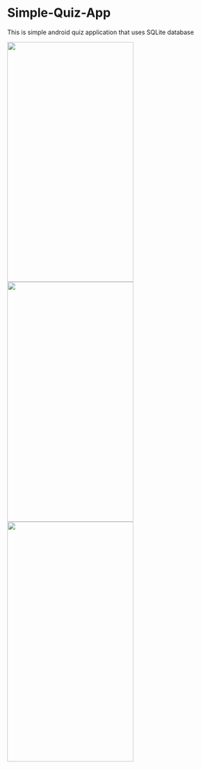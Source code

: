 # Simple-Quiz-App
This is simple android quiz application that uses SQLite database 
<p float = "left">
<img src ="https://user-images.githubusercontent.com/20206625/43826035-e48b4480-9b13-11e8-8657-c7d4ce6664fd.png"  width="290" height="550" >

<img src ="https://user-images.githubusercontent.com/20206625/43826576-4496aff8-9b15-11e8-88c1-96d1eb5cc5a6.png"  width="290" height="550">

<img src = "https://user-images.githubusercontent.com/20206625/43826086-0b457a5a-9b14-11e8-97e2-7fd4aeda6b0e.png"  width="290" height="550">
</p>
